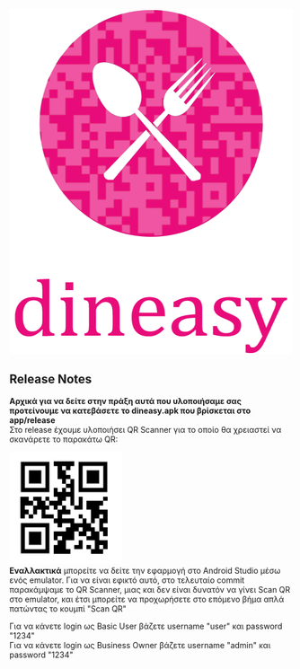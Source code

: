<p align="center">
  <img width="540" height="615" src="dineasygithub.png">
</p>


## Release Notes

<p>
  <b>Αρχικά για να δείτε στην πράξη αυτά που υλοποιήσαμε σας προτείνουμε να κατεβάσετε το dineasy.apk που βρίσκεται στο app/release<br /></b>
  Στο release έχουμε υλοποιήσει QR Scanner για το οποίο θα χρειαστεί να σκανάρετε το παρακάτω QR:<br />

  <img width="200" height="200" src="qr code.png"><br />
  <b>Εναλλακτικά</b> μπορείτε να δείτε την εφαρμογή στο Android Studio μέσω ενός emulator. Για να είναι εφικτό αυτό, στο τελευταίο commit παρακάμψαμε το QR Scanner, μιας και δεν είναι δυνατόν να γίνει Scan QR στο emulator, και έτσι μπορείτε να προχωρήσετε στο επόμενο βήμα απλά πατώντας το κουμπί "Scan QR" <br /> </p>
 <p> Για να κάνετε login ως Basic User βάζετε username "user" και password "1234" <br />
  Για να κάνετε login ως Business Owner βάζετε username "admin" και password "1234" <br />
</p>
